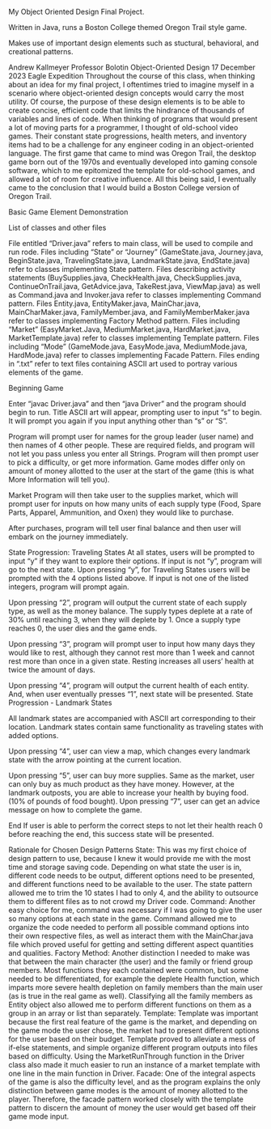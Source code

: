 My Object Oriented Design Final Project. 

Written in Java, runs a Boston College themed Oregon Trail style game. 

Makes use of important design elements such as stuctural, behavioral, and creational patterns.

Andrew Kallmeyer
Professor Bolotin
Object-Oriented Design
17 December 2023
Eagle Expedition
	Throughout the course of this class, when thinking about an idea for my final project, I oftentimes tried to imagine myself in a scenario where object-oriented design concepts would carry the most utility. Of course, the purpose of these design elements is to be able to create concise, efficient code that limits the hindrance of thousands of variables and lines of code. When thinking of programs that would present a lot of moving parts for a programmer, I thought of old-school video games. Their constant state progressions, health meters, and inventory items had to be a challenge for any engineer coding in an object-oriented language. The first game that came to mind was Oregon Trail, the desktop game born out of the 1970s and eventually developed into gaming console software, which to me epitomized the template for old-school games, and allowed a lot of room for creative influence. All this being said, I eventually came to the conclusion that I would build a Boston College version of Oregon Trail. 







Basic Game Element Demonstration

List of classes and other files

File entitled “Driver.java” refers to main class, will be used to compile and run rode.
Files including “State” or “Journey” (GameState.java, Journey.java, BeginState.java, TravelingState.java, LandmarkState.java, EndState.java) refer to classes implementing State pattern. 
Files describing activity statements (BuySupplies.java, CheckHealth.java, CheckSupplies.java, ContinueOnTrail.java, GetAdvice.java, TakeRest.java, ViewMap.java) as well as Command.java and Invoker.java refer to classes implementing Command pattern. 
Files Entity.java, EntityMaker.java, MainChar.java, MainCharMaker.java, FamilyMember.java, and FamilyMemberMaker.java refer to classes implementing Factory Method pattern. 
Files including “Market” (EasyMarket.Java, MediumMarket.java, HardMarket.java, MarketTemplate.java) refer to classes implementing Template pattern. 
Files including “Mode” (GameMode.java, EasyMode.java, MediumMode.java, HardMode.java) refer to classes implementing Facade Pattern. 
Files ending in “.txt” refer to text files containing ASCII art used to portray various elements of the game. 

Beginning Game 

Enter “javac Driver.java” and then “java Driver” and the program should begin to run. 
Title ASCII art will appear, prompting user to input “s” to begin. It will prompt you again if you input anything other than “s” or “S”. 

Program will prompt user for names for the group leader (user name) and then names of 4 other people. These are required fields, and program will not let you pass unless you enter all Strings. 
Program will then prompt user to pick a difficulty, or get more information. Game modes differ only on amount of money allotted to the user at the start of the game (this is what More Information will tell you). 

Market
Program will then take user to the supplies market, which will prompt user for inputs on how many units of each supply type (Food, Spare Parts, Apparel, Ammunition, and Oxen) they would like to purchase. 

After purchases, program will tell user final balance and then user will embark on the journey immediately. 

State Progression: Traveling States
At all states, users will be prompted to input “y” if they want to explore their options. If input is not “y”, program will go to the next state. 
Upon pressing “y”, for Traveling States users will be prompted with the 4 options listed above. If input is not one of the listed integers, program will prompt again. 





Upon pressing “2”, program will output the current state of each supply type, as well as the money balance. The supply types deplete at a rate of 30% until reaching 3, when they will deplete by 1. Once a supply type reaches 0, the user dies and the game ends. 






Upon pressing “3”, program will prompt user to input how many days they would like to rest, although they cannot rest more than 1 week and cannot rest more than once in a given state. Resting increases all users’ health at twice the amount of days. 









Upon pressing “4”, program will output the current health of each entity. 
And, when user eventually presses “1”, next state will be presented. 
State Progression - Landmark States

All landmark states are accompanied with ASCII art corresponding to their location. 
Landmark states contain same functionality as traveling states with added options.



Upon pressing “4”, user can view a map, which changes every landmark state with the arrow pointing at the current location. 











Upon pressing “5”, user can buy more supplies. Same as the market, user can only buy as much product as they have money. However, at the landmark outposts, you are able to increase your health by buying food. (10% of pounds of food bought). 
Upon pressing “7”, user can get an advice message on how to complete the game. 

End
If user is able to perform the correct steps to not let their health reach 0 before reaching the end, this success state will be presented. 



Rationale for Chosen Design Patterns
State: This was my first choice of design pattern to use, because I knew it would provide me with the most time and storage saving code. Depending on what state the user is in, different code needs to be output, different options need to be presented, and different functions need to be available to the user. The state pattern allowed me to trim the 10 states I had to only 4, and the ability to outsource them to different files as to not crowd my Driver code. 
Command: Another easy choice for me, command was necessary if I was going to give the user so many options at each state in the game. Command allowed me to organize the code needed to perform all possible command options into their own respective files, as well as interact them with the MainChar.java file which proved useful for getting and setting different aspect quantities and qualities. 
Factory Method: Another distinction I needed to make was that between the main character (the user) and the family or friend group members. Most functions they each contained were common, but some needed to be differentiated, for example the deplete Health function, which imparts more severe health depletion on family members than the main user (as is true in the real game as well). Classifying all the family members as Entity object also allowed me to perform different functions on them as a group in an array or list than separately. 
Template: Template was important because the first real feature of the game is the market, and depending on the game mode the user chose, the market had to present different options for the user based on their budget. Template proved to alleviate a mess of if-else statements, and simple organize different program outputs into files based on difficulty. Using the MarketRunThrough function in the Driver class also made it much easier to run an instance of a market template with one line in the main function in Driver. 
Facade: One of the integral aspects of the game is also the difficulty level, and as the program explains the only distinction between game modes is the amount of money allotted to the player. Therefore, the facade pattern worked closely with the template pattern to discern the amount of money the user would get based off their game mode input. 



